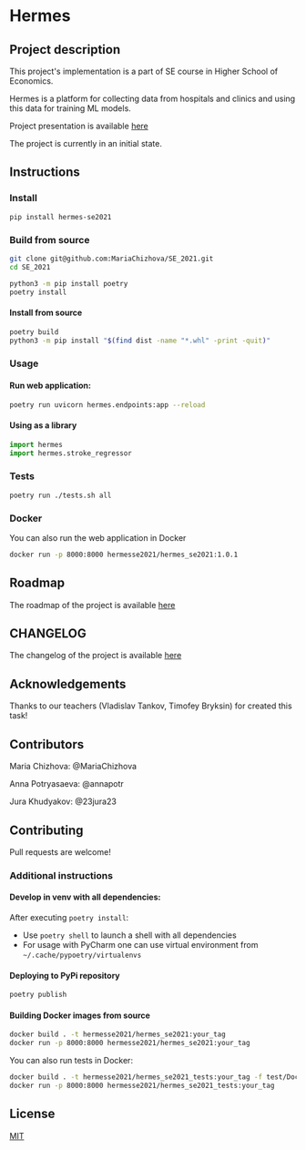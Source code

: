 # Hermes

## Project description

This project's implementation is a part of SE course in Higher School of Economics. 

Hermes is a platform for collecting data from hospitals and clinics and using this data for training ML models. 

Project presentation is available [here](https://docs.google.com/presentation/d/1H6xPu8CtyLfUVIbjr5ZoOuYPqUBmz5ivMpN5mHBR6Hw/edit?usp=sharing)

The project is currently in an initial state.

## Instructions

### Install

`pip install hermes-se2021`

### Build from source

```bash
git clone git@github.com:MariaChizhova/SE_2021.git
cd SE_2021

python3 -m pip install poetry
poetry install
```

#### Install from source
```bash
poetry build
python3 -m pip install "$(find dist -name "*.whl" -print -quit)"
```

### Usage

#### Run web application:

```bash
poetry run uvicorn hermes.endpoints:app --reload
```

#### Using as a library
```python
import hermes
import hermes.stroke_regressor
```

### Tests

```
poetry run ./tests.sh all
```

### Docker

You can also run the web application in Docker
```bash
docker run -p 8000:8000 hermesse2021/hermes_se2021:1.0.1
```

## Roadmap

The roadmap of the project is available [here](https://github.com/MariaChizhova/SE_2021/projects/3)

## CHANGELOG

The changelog of the project is available [here](https://github.com/MariaChizhova/SE_2021/blob/hw_04/CHANGELOG.md)

## Acknowledgements

Thanks to our teachers (Vladislav Tankov, Timofey Bryksin) for created this task!

## Contributors

Maria Chizhova: @MariaChizhova

Anna Potryasaeva: @annapotr

Jura Khudyakov: @23jura23 

## Contributing

Pull requests are welcome!

### Additional instructions

#### Develop in venv with all dependencies:

After executing `poetry install`:

- Use `poetry shell` to launch a shell with all dependencies
- For usage with PyCharm one can use virtual environment from `~/.cache/pypoetry/virtualenvs` 

#### Deploying to PyPi repository

```bash
poetry publish
```

#### Building Docker images from source

```bash
docker build . -t hermesse2021/hermes_se2021:your_tag
docker run -p 8000:8000 hermesse2021/hermes_se2021:your_tag
```

You can also run tests in Docker:
```bash
docker build . -t hermesse2021/hermes_se2021_tests:your_tag -f test/Dockerfile
docker run -p 8000:8000 hermesse2021/hermes_se2021_tests:your_tag
```

## License

[MIT](https://choosealicense.com/licenses/mit/)


